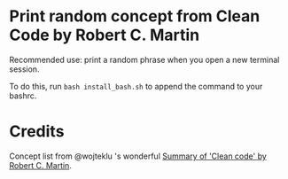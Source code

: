 # Print random concept from Clean Code by Robert C. Martin

Recommended use: print a random phrase when you open a new terminal session.

To do this, run `bash install_bash.sh` to append the command to your bashrc.


# Credits

Concept list from @wojteklu 's wonderful [Summary of 'Clean code' by Robert C. Martin](https://gist.github.com/wojteklu/73c6914cc446146b8b533c0988cf8d29).
